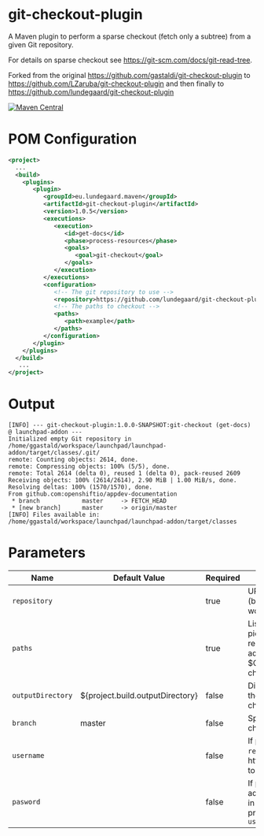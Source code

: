 # git-checkout-plugin

A Maven plugin to perform a sparse checkout (fetch only a subtree) from a given Git repository.

For details on sparse checkout see https://git-scm.com/docs/git-read-tree.

Forked from the original https://github.com/gastaldi/git-checkout-plugin to https://github.com/LZaruba/git-checkout-plugin and then finally to https://github.com/lundegaard/git-checkout-plugin

[![Maven Central](https://maven-badges.herokuapp.com/maven-central/eu.lundegaard.maven/git-checkout-plugin/badge.svg)](https://maven-badges.herokuapp.com/maven-central/eu.lundegaard.maven/git-checkout-plugin)


# POM Configuration 

```xml
<project>
  ...
  <build>
    <plugins>
       <plugin>
          <groupId>eu.lundegaard.maven</groupId>
          <artifactId>git-checkout-plugin</artifactId>
          <version>1.0.5</version>
          <executions>
             <execution>
                <id>get-docs</id>
                <phase>process-resources</phase>
                <goals>
                   <goal>git-checkout</goal>
                </goals>
             </execution>
          </executions>
          <configuration>
             <!-- The git repository to use -->
             <repository>https://github.com/lundegaard/git-checkout-plugin</repository>
             <!-- The paths to checkout -->
             <paths>
                <path>example</path>
             </paths>
          </configuration>
       </plugin>
    </plugins>
  </build>
   ...
</project>

```

# Output

```
[INFO] --- git-checkout-plugin:1.0.0-SNAPSHOT:git-checkout (get-docs) @ launchpad-addon ---
Initialized empty Git repository in /home/ggastald/workspace/launchpad/launchpad-addon/target/classes/.git/
remote: Counting objects: 2614, done.
remote: Compressing objects: 100% (5/5), done.
remote: Total 2614 (delta 0), reused 1 (delta 0), pack-reused 2609
Receiving objects: 100% (2614/2614), 2.90 MiB | 1.00 MiB/s, done.
Resolving deltas: 100% (1570/1570), done.
From github.com:openshiftio/appdev-documentation
 * branch            master     -> FETCH_HEAD
 * [new branch]      master     -> origin/master
[INFO] Files available in: /home/ggastald/workspace/launchpad/launchpad-addon/target/classes
```

# Parameters

|Name|Default Value|Required|Description|
|----|-------------|--------|-----------|
|`repository`||true|URL of the repository (both ssh and https work)|
|`paths`||true|List of paths to be picked up from the repository (will be added to $GIT_DIR/info/sparse-checkout).
|`outputDirectory`|${project.build.outputDirectory}|false|Directory into which the git content will be checked out|
|`branch`|master|false|Specifies branch to be checked out|
|`username`||false|If provided and `repository` schema is https it will be added to the url|
|`pasword`||false|If provided it will be added to the `username` in url. Cannot be provided without `username`|
